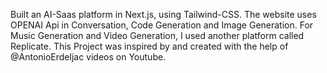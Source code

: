 Built an AI-Saas platform in Next.js, using Tailwind-CSS. The website uses OPENAI Api in Conversation, Code Generation and Image Generation. For Music Generation and Video Generation, I used another platform called Replicate.
This Project was inspired by and created with the help of @AntonioErdeljac videos on Youtube.
